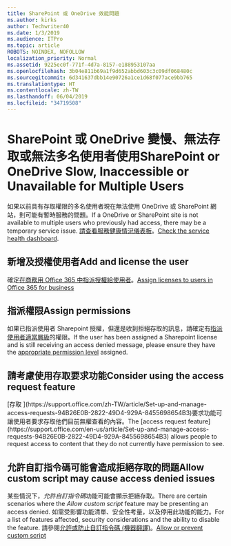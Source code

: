```yaml
---
title: SharePoint 或 OneDrive 效能問題
ms.author: kirks
author: Techwriter40
ms.date: 1/3/2019
ms.audience: ITPro
ms.topic: article
ROBOTS: NOINDEX, NOFOLLOW
localization_priority: Normal
ms.assetid: 9225ec0f-771f-4d7a-8157-e188953107aa
ms.openlocfilehash: 3b04e811b69a1f9d652abbd603c3c09df068480c
ms.sourcegitcommit: 6d341637dbb14e90726a1ce1d68f077ace9bb765
ms.translationtype: HT
ms.contentlocale: zh-TW
ms.lasthandoff: 06/04/2019
ms.locfileid: "34719508"
---
```

# <a name="sharepoint-or-onedrive-slow-inaccessible-or-unavailable-for-multiple-users"></a><span data-ttu-id="2d65a-102">SharePoint 或 OneDrive 變慢、無法存取或無法多名使用者使用</span><span class="sxs-lookup"><span data-stu-id="2d65a-102">SharePoint or OneDrive Slow, Inaccessible or Unavailable for Multiple Users</span></span>

<span data-ttu-id="2d65a-103">如果以前具有存取權限的多名使用者現在無法使用 OneDrive 或 SharePoint 網站，則可能有暫時服務的問題。</span><span class="sxs-lookup"><span data-stu-id="2d65a-103">If a OneDrive or SharePoint site is not available to multiple users who previously had access, there may be a temporary service issue.</span></span> <span data-ttu-id="2d65a-104">[請查看服務健康情況儀表板](https://portal.office.com/adminportal/home#/servicehealth)。</span><span class="sxs-lookup"><span data-stu-id="2d65a-104">[Check the service health dashboard](https://portal.office.com/adminportal/home#/servicehealth).</span></span>

## <a name="add-and-license-the-user"></a><span data-ttu-id="2d65a-105">新增及授權使用者</span><span class="sxs-lookup"><span data-stu-id="2d65a-105">Add and license the user</span></span>

<span data-ttu-id="2d65a-106">確定[在商務用 Office 365 中指派授權給使用者](https://docs.microsoft.com/zh-TW/office365/admin/subscriptions-and-billing/assign-licenses-to-users?view=o365-worldwide&amp;tabs=One)。</span><span class="sxs-lookup"><span data-stu-id="2d65a-106">[Assign licenses to users in Office 365 for business](https://docs.microsoft.com/en-us/office365/admin/subscriptions-and-billing/assign-licenses-to-users?view=o365-worldwide&amp;tabs=One)</span></span>


## <a name="assign-permissions"></a><span data-ttu-id="2d65a-107">指派權限</span><span class="sxs-lookup"><span data-stu-id="2d65a-107">Assign permissions</span></span>

<span data-ttu-id="2d65a-108">如果已指派使用者 Sharepoint 授權，但還是收到拒絕存取的訊息，請確定有[指派使用者適當層級](https://docs.microsoft.com/zh-TW/sharepoint/understanding-permission-levels)的權限。</span><span class="sxs-lookup"><span data-stu-id="2d65a-108">If the user has been assigned a Sharepoint license and is still receiving an access denied message, please ensure they have the [appropriate permission level](https://docs.microsoft.com/en-us/sharepoint/understanding-permission-levels) assigned.</span></span>

## <a name="consider-using-the-access-request-feature"></a><span data-ttu-id="2d65a-109">請考慮使用存取要求功能</span><span class="sxs-lookup"><span data-stu-id="2d65a-109">Consider using the access request feature</span></span>

<span data-ttu-id="2d65a-110">
  [存取 ](https://support.office.com/zh-TW/article/Set-up-and-manage-access-requests-94B26E0B-2822-49D4-929A-8455698654B3)要求功能可讓使用者要求存取他們目前無權查看的內容。</span><span class="sxs-lookup"><span data-stu-id="2d65a-110">The [access request feature](https://support.office.com/en-us/article/Set-up-and-manage-access-requests-94B26E0B-2822-49D4-929A-8455698654B3) allows people to request access to content that they do not currently have permission to see.</span></span>

## <a name="allow-custom-script-may-cause-access-denied-issues"></a><span data-ttu-id="2d65a-111">允許自訂指令碼可能會造成拒絕存取的問題</span><span class="sxs-lookup"><span data-stu-id="2d65a-111">Allow custom script may cause access denied issues</span></span>

<span data-ttu-id="2d65a-112">某些情況下，*允許自訂指令碼*功能可能會顯示拒絕存取。</span><span class="sxs-lookup"><span data-stu-id="2d65a-112">There are certain scenarios where the *Allow custom script* feature may be presenting an access denied.</span></span> <span data-ttu-id="2d65a-113">如需受影響功能清單、安全性考量，以及停用此功能的能力。</span><span class="sxs-lookup"><span data-stu-id="2d65a-113">For a list of features affected, security considerations and the ability to disable the feature.</span></span> <span data-ttu-id="2d65a-114">請參閱[允許或防止自訂指令碼 (機器翻譯)](https://docs.microsoft.com/zh-TW/sharepoint/allow-or-prevent-custom-script)。</span><span class="sxs-lookup"><span data-stu-id="2d65a-114">[Allow or prevent custom script](https://docs.microsoft.com/en-us/sharepoint/allow-or-prevent-custom-script)</span></span>

